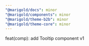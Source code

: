 ```yaml
---
"@marigold/docs": minor
"@marigold/components": minor
"@marigold/theme-b2b": minor
"@marigold/theme-core": minor
---
```


feat(comp): add Tooltip component v1
